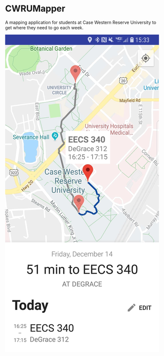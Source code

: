 # CWRUMapper

A mapping application for students at Case Western Reserve University to get where they need to go each week.

![Screenshot of main screen](assets/screenshot_main.jpg)


